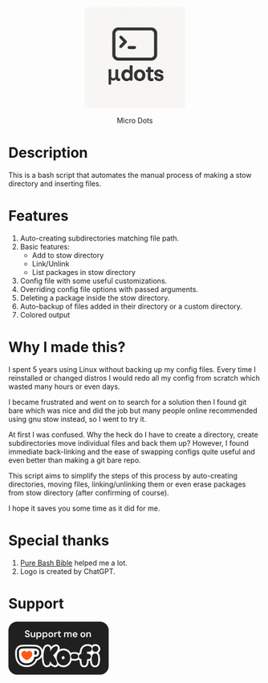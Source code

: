 <div align="center">
    <img width="200" src="images/logo.png" alt="Micro Dots Logo">
</div>
<p align="center">Micro Dots</p>

# Description
This is a bash script that automates the manual process of making a stow directory and inserting files.

# Features
1. Auto-creating subdirectories matching file path.
2. Basic features:
    - Add to stow directory
    - Link/Unlink
    - List packages in stow directory
2. Config file with some useful customizations.
3. Overriding config file options with passed arguments.
4. Deleting a package inside the stow directory.
5. Auto-backup of files added in their directory or a custom directory.
6. Colored output

# Why I made this?
I spent 5 years using Linux without backing up my config files. Every time I reinstalled or changed distros I would redo all my config from scratch which wasted many hours or even days.

I became frustrated and went on to search for a solution then I found git bare which was nice and did the job but many people online recommended using gnu stow instead, so I went to try it.

At first I was confused. Why the heck do I have to create a directory, create subdirectories move individual files and back them up? However, I found immediate back-linking and the ease of swapping configs quite useful and even better than making a git bare repo.

This script aims to simplify the steps of this process by auto-creating directories, moving files, linking/unlinking them or even erase packages from stow directory (after confirming of course). 

I hope it saves you some time as it did for me.

# Special thanks
1. [Pure Bash Bible](https://github.com/dylanaraps/pure-bash-bible) helped me a lot.
2. Logo is created by ChatGPT.

# Support
<a href="https://ko-fi.com/skynetcat"><img width="200" src="images/ko-fi.png" alt="Support me on ko-fi"></a>
